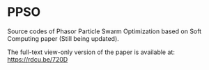 # PPSO
Source codes of Phasor Particle Swarm Optimization based on Soft Computing paper (Still being updated).

The full-text view-only version of the paper is available at:
https://rdcu.be/720D
